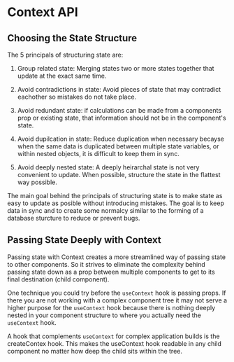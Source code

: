 # Context API

## Choosing the State Structure

The 5 principals of structuring state are:

1. Group related state: Merging states two or more states together that update at the exact same time.

2. Avoid contradictions in state: Avoid pieces of state that may contradict eachother so mistakes do not take place.

3. Avoid redundant state: if calculations can be made from a components prop or existing state, that information should not be in the component's state.

4. Avoid dupilcation in state: Reduce duplication when necessary becayse when the same data is duplicated between multiple state variables, or within nested objects, it is difficult to keep them in sync.

5. Avoid deeply nested state: A deeply heirarchal state is not very convenient to update. When possible, structure the state in the flattest way possible.

The main goal behind the principals of structuring state is to make state as easy to update as posible without introducing mistakes. The goal is to keep data in sync and to create some normalcy similar to the forming of a database sturcture to reduce or prevent bugs.

## Passing State Deeply with Context

Passing state with Context creates a more streamlined way of passing state to other components. So it strives to eliminate the complexity behind passing state down as a prop between multiple components to get to its final destination (child component).

One technique you could try before the `useContext` hook is passing props. If there you are not working with a complex component tree it may not serve a higher purpose for the `useContext` hook because there is nothing deeply nested in your component structure to where you actually need the `useContext` hook.

A hook that complements `useContext` for complex application builds is the createContex hook. This makes the useContext hook readable in any child component no matter how deep the child sits within the tree.
